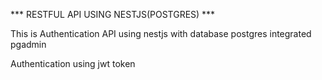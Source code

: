 
***  RESTFUL API USING NESTJS(POSTGRES) ***

This is Authentication API using nestjs with database postgres integrated pgadmin
 
 Authentication using jwt token